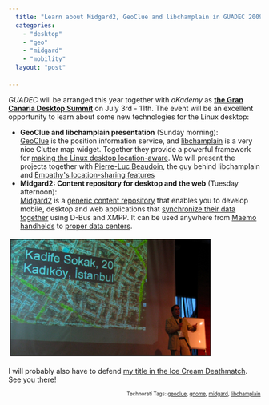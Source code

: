 ```yaml
---
  title: "Learn about Midgard2, GeoClue and libchamplain in GUADEC 2009"
  categories: 
    - "desktop"
    - "geo"
    - "midgard"
    - "mobility"
  layout: "post"

---
```

<p>
<em>GUADEC</em> will be arranged this year together with <em>aKademy</em> as <strong><a href="http://grancanariadesktopsummit.org/">the Gran Canaria Desktop Summit</a></strong> on July 3rd - 11th. The event will be an excellent opportunity to learn about some new technologies for the Linux desktop:
</p><ul>
<li><strong>GeoClue and libchamplain presentation</strong> (Sunday morning):<br /><a href="http://www.freedesktop.org/wiki/Software/GeoClue">GeoClue</a> is the position information service, and <a href="http://projects.gnome.org/libchamplain/">libchamplain</a> is a very nice Clutter map widget. Together they provide a powerful framework for <a href="http://arstechnica.com/open-source/news/2009/01/location-awareness-comes-to-the-linux-platform.ars">making the Linux desktop location-aware</a>. We will present the projects together with <a href="http://blog.pierlux.com/en/">Pierre-Luc Beaudoin</a>, the guy behind libchamplain and <a href="http://blog.pierlux.com/2009/01/22/empathy-where-are-you/en/">Empathy's location-sharing features</a></li>
<li><strong>Midgard2: Content repository for desktop and the web</strong> (Tuesday afternoon):<br /><a href="http://www.midgard2.org/">Midgard2</a> is a <a href="http://bergie.iki.fi/blog/midgard2_stable-generic_content_repository_for_web-desktop_and_mobile/">generic content repository</a> that enables you to develop mobile, desktop and web applications that <a href="http://bergie.iki.fi/blog/midgard2_at_fscons-your_data-everywhere/">synchronize their data together</a> using D-Bus and XMPP. It can be used anywhere from <a href="http://bergie.iki.fi/blog/maemo_and_midgard_go_well_together/">Maemo handhelds</a> to <a href="http://www.cmswatch.com/Trends/163-Midgard-in-Action">proper data centers</a>.</li>
</ul><p>
<img src="/files/bergie-geoclue-talk-guadec2008.jpg" height="232" width="398" border="1" hspace="4" vspace="4" alt="Bergie explains GeoClue in GUADEC 2008" title="Bergie explains GeoClue in GUADEC 2008" />
</p><p>
I will probably also have to defend <a href="http://bergie.iki.fi/blog/at_least_we_won_the_ice_cream_deathmatch/">my title in the Ice Cream Deathmatch</a>. See you <a href="http://www.dopplr.com/trip/bergie/552467">there</a>!
</p>
<!-- technorati tags start --><p style="text-align:right;font-size:10px;">Technorati Tags: <a href="http://www.technorati.com/tag/geoclue" rel="tag">geoclue</a>, <a href="http://www.technorati.com/tag/gnome" rel="tag">gnome</a>, <a href="http://www.technorati.com/tag/midgard" rel="tag">midgard</a>, <a href="http://www.technorati.com/tag/libchamplain" rel="tag">libchamplain</a></p><!-- technorati tags end -->